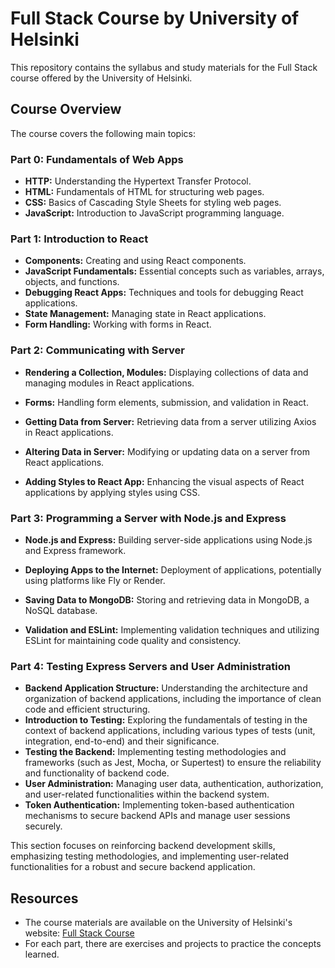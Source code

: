 # Full Stack Course by University of Helsinki

This repository contains the syllabus and study materials for the Full Stack course offered by the University of Helsinki.

## Course Overview

The course covers the following main topics:

### Part 0: Fundamentals of Web Apps

-   **HTTP:** Understanding the Hypertext Transfer Protocol.
-   **HTML:** Fundamentals of HTML for structuring web pages.
-   **CSS:** Basics of Cascading Style Sheets for styling web pages.
-   **JavaScript:** Introduction to JavaScript programming language.

### Part 1: Introduction to React

-   **Components:** Creating and using React components.
-   **JavaScript Fundamentals:** Essential concepts such as variables, arrays, objects, and functions.
-   **Debugging React Apps:** Techniques and tools for debugging React applications.
-   **State Management:** Managing state in React applications.
-   **Form Handling:** Working with forms in React.

### Part 2: Communicating with Server

-   **Rendering a Collection, Modules:** Displaying collections of data and managing modules in React applications.
-   **Forms:** Handling form elements, submission, and validation in React.

-   **Getting Data from Server:** Retrieving data from a server utilizing Axios in React applications.

-   **Altering Data in Server:** Modifying or updating data on a server from React applications.

-   **Adding Styles to React App:** Enhancing the visual aspects of React applications by applying styles using CSS.

### Part 3: Programming a Server with Node.js and Express

-   **Node.js and Express:** Building server-side applications using Node.js and Express framework.

-   **Deploying Apps to the Internet:** Deployment of applications, potentially using platforms like Fly or Render.

-   **Saving Data to MongoDB:** Storing and retrieving data in MongoDB, a NoSQL database.

-   **Validation and ESLint:** Implementing validation techniques and utilizing ESLint for maintaining code quality and consistency.

### Part 4: Testing Express Servers and User Administration

-   **Backend Application Structure:** Understanding the architecture and organization of backend applications, including the importance of clean code and efficient structuring.
-   **Introduction to Testing:** Exploring the fundamentals of testing in the context of backend applications, including various types of tests (unit, integration, end-to-end) and their significance.
-   **Testing the Backend:** Implementing testing methodologies and frameworks (such as Jest, Mocha, or Supertest) to ensure the reliability and functionality of backend code.
-   **User Administration:** Managing user data, authentication, authorization, and user-related functionalities within the backend system.
-   **Token Authentication:** Implementing token-based authentication mechanisms to secure backend APIs and manage user sessions securely.

This section focuses on reinforcing backend development skills, emphasizing testing methodologies, and implementing user-related functionalities for a robust and secure backend application.

## Resources

-   The course materials are available on the University of Helsinki's website: [Full Stack Course](https://fullstackopen.com/en/)
-   For each part, there are exercises and projects to practice the concepts learned.
